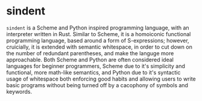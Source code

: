 # sindent

`sindent` is a Scheme and Python inspired programming language, with an interpreter written in Rust.
Similar to Scheme, it is a homoiconic functional programming language, based around a form of S-expressions; however, cruicially, it is extended with semantic whitespace, in order to cut down on the number of redundant parentheses, and make the languge more approachable.
Both Scheme and Python are often considered ideal languages for beginner programmers, Scheme due to it's simplicity and functional, more math-like semantics, and Python due to it's syntactic usage of whitespace both enforcing good habits and allowing users to write basic programs without being turned off by a cacophony of symbols and keywords.